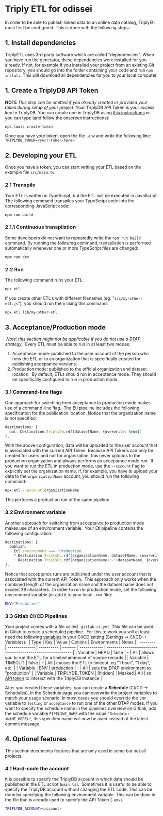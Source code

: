 # Triply ETL for odissei

In order to be able to publish linked data to an online data catalog, TriplyEtl must first be configured.
This is done with the following steps:

## 1. Install dependencies
TriplyETL uses 3rd party software which are called "dependencies". When you have run the generator, these dependencies were installed for you already. If not, for example if you installed your project from an existing Git repository, you should go into the folder containing your code and run `npm install`. This will download all dependencies for you to your local computer.

## 1. Create a TriplyDB API Token

**NOTE** *This step can be omitted if you already created or provided your token during setup of your project*
​
Your TriplyDB API Token is your access key to TriplyDB. You can create one in TriplyDB using [this instructions](https://triply.cc/docs/api-token) or you can type (and follow the onscreen instructions):

```sh
npx tools create-token
```

Once you have your token, open the file `.env` and write the following line:
`TRIPLYDB_TOKEN=<your-token-here>`

## 2. Developing your ETL

Once you have a token, you can start writing your ETL based on the example file `src/main.ts`.

### 2.1 Transpile

Your ETL is written in TypeScript, but the ETL will be executed in JavaScript.  The following command transpiles your TypeScript code into the corresponding JavaScript code:

```sh
npm run build
```

### 2.1.1 Continuous transpilation

Some developers do not want to repeatedly write the `npm run build` command.  By running the following command, transpilation is performed automatically whenever one or more TypeScript files are changed:

```sh
npm run dev
```

### 2.2 Run

The following command runs your ETL:

```sh
npx etl
```

If you create other ETL's with different filenames (eg. "`src/my-other-etl.js`"), you should run them using this command:

```sh
npx etl lib/my-other-etl
```

## 3. Acceptance/Production mode

​
*Note: this section might  not be applicable if you do not use a [DTAP](https://en.wikipedia.org/wiki/Development,_testing,_acceptance_and_production) strategy.*
​
Every ETL must be able to run in at least two modes:

1. Acceptance mode: published to the user account of the person who runs the ETL or to an organization that is specifically created for publishing acceptance versions.
2. Production mode: published to the official organization and dataset location.
​
By default, ETLs should run in acceptance mode.  They should be specifically configured to run in production mode.

### 3.1 Command-line flags

One approach for switching from acceptance to production mode makes use of a command-line flag.
​
The Etl pipeline includes the following specification for the publication location.  Notice that the organization name is not specified:

```ts
destinations: {
  out: Destination.TriplyDb.rdf(datasetName, {overwrite: true})
},
```

With the above configuration, data will be uploaded to the user account that is associated with the current API Token.  Because API Tokens can only be created for users and not for organization, this never uploads to the production organization and always performs an acceptance mode run.
​
If you want to run the ETL in production mode, use the `--account` flag to explicitly set the organization name.  If, for example, you have to upload your data to the `organizationName` account, you should run the following command:

```bash
npx etl --account organizationName
```

This performs a production run of the same pipeline.

### 3.2 Environment variable

Another approach for switching from acceptance to production mode makes use of an environment variable.
​
Your Etl pipeline contains the following configuration:

```ts
destinations: {
  publish:
    Etl.environment === 'Production'
    ? Destination.TriplyDb.rdf(organizationName, datasetName, {overwrite: true})
    : Destination.TriplyDb.rdf(organizationName+'-'+datasetName, {overwrite: true})
},
```

Notice that acceptance runs are published under the user account that is associated with the current API Token.
​
This approach only works when the combined length of the organization name and the dataset name does not exceed 39 characters.
​
In order to run in production mode, set the following environment variable (or add it to your local `.env` file):

```sh
ENV="Production"
```

### 3.3 Gitlab CI/CD Pipelines

Your project comes with a file called `.gitlab-ci.yml`. This file can be used in Gitlab to create a scheduled pipeline.
​
For this to work you will at least need the following [variables](https://docs.gitlab.com/ee/ci/variables/) in your CI/CD setting (Settings → CI/CD → Variables):
​
| Type     | Key            | Value      | Options | Environments | Notes                                                        |
| -------- | -------------- | ---------- | ------- | ------------ | ------------------------------------------------------------ |
| Variable | HEAD           | false      | -       | All          | allows you to run the ETL for a limited ammount of source records |
| Variable | TIMEOUT        | false      | -       | All          | causes the ETL to timeout, eg "1 hour", "1 day", etc.        |
| Variable | ENV            | production | -       | All          | sets the DTAP environment to "production"                    |
| Variable | TRIPLYDB_TOKEN | [hidden]   | Masked  | All          | an [API token](https://triply.cc/docs/triply-api/#Creating-an-API-token) to interact with the TriplyDB Instance |

After you created these variables, you can create a **Schedule** (CI/CD → Schedules). In the Schedule page you can overwrite the project variables to match your usage scenario. In most cases you should override the `ENV` variable to `testing` or `acceptance` to run one of the other DTAP modes. If you want to specify the schedule name in the pipelines overview on GitLab, add the schedule variable `PIPELINE_NAME` with the value `"Schedule: <NAME_HERE>"`, this specified name will now be used instead of the latest commit message.

## 4. Optional features

This section documents features that are only used in some but not all projects.

### 4.1 Hard-code the account

It is possible to specify the TriplyDB account in which data should be published in the ETL script (`main.ts`).
​
Sometimes it is useful to be able to specify the TriplyDB account without changing the ETL code.  This can be done by specifying the following environment variable.  This can be done in the file that is already used to specify the API Token (`.env`).

```sh
TRIPLYDB_ACCOUNT=<account>
```
